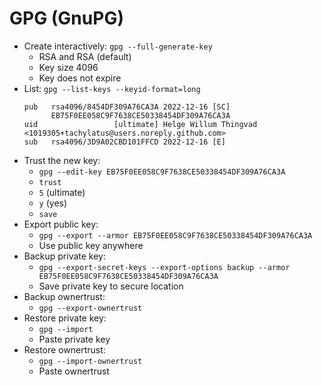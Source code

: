 # GPG (GnuPG)

- Create interactively: `gpg --full-generate-key`
  - RSA and RSA (default)
  - Key size 4096
  - Key does not expire
- List: `gpg --list-keys --keyid-format=long`
  ```
  pub   rsa4096/8454DF309A76CA3A 2022-12-16 [SC]
        EB75F0EE058C9F7638CE50338454DF309A76CA3A
  uid                 [ultimate] Helge Willum Thingvad <1019305+tachylatus@users.noreply.github.com>
  sub   rsa4096/3D9A02CBD101FFCD 2022-12-16 [E]
  ```
- Trust the new key:
  - `gpg --edit-key EB75F0EE058C9F7638CE50338454DF309A76CA3A`
  - `trust`
  - `5` (ultimate)
  - `y` (yes)
  - `save`
- Export public key:
  - `gpg --export --armor EB75F0EE058C9F7638CE50338454DF309A76CA3A`
  - Use public key anywhere
- Backup private key:
  - `gpg --export-secret-keys --export-options backup --armor EB75F0EE058C9F7638CE50338454DF309A76CA3A`
  - Save private key to secure location
- Backup ownertrust:
  - `gpg --export-ownertrust`
- Restore private key:
  - `gpg --import`
  - Paste private key
- Restore ownertrust:
  - `gpg --import-ownertrust`
  - Paste ownertrust
